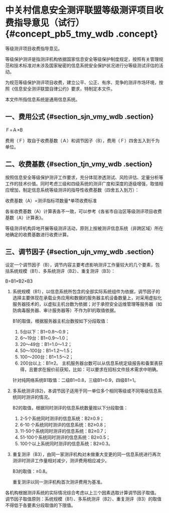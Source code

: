# 中关村信息安全测评联盟等级测评项目收费指导意见（试行） {#concept_pb5_tmy_wdb .concept}

等级测评项目收费指导意见。

等级保护测评是指测评机构依据国家信息安全等级保护制度规定，按照有关管理规范和技术标准对未涉及国家秘密的信息系统安全保护状况进行分等级测试评估的活动。

为规范等级保护测评项目收费，建立公平、公正、有序、竞争的测评市场环境，按照《信息安全测评联盟自律公约》要求，特制定本文件。

本文件所指信息系统是通用信息系统。

## 一、费用公式 {#section_sjn_vmy_wdb .section}

Ｆ=Ａ×B

费用（Ｆ）取自于收费基数（Ａ）和调节因子（B），费用（Ｆ）四舍五入到千为单位。

## 二、收费基数 {#section_tjn_vmy_wdb .section}

按照信息安全等级保护测评工作要求，充分体现渗透测试、风险评估、定量分析等工作的技术价值。同时考虑三级和四级系统的测评广度和深度的逐级增强，取值相应增加，制定信息系统等级测评的指导性收费基数（四舍五入到万）：

收费基数（A）=测评指标项数量\*单项收费标准

各省收费基数（A）计算表各不一致，可以参考《各省市自治区等级测评项目收费基数（A）计算表》。

等级测评机构异地开展等级测评活动，原则上按被测评信息系统（非跨区域）所在地确定的收费基数进行收费计算。

## 三、调节因子 {#section_ujn_vmy_wdb .section}

设定一个调节因子（B），调节内容主要考虑影响测评工作量较大的几个要素，包括系统规模（B1）、多系统测评（B2）、重复测评（B3）：

B=B1×B2×B3

1.  系统规模（B1），以信息系统所包含的全部实际系统组件为依据，调节因子的选择主要体现在承载业务应用和数据的服务器主机设备数量上，对采用虚拟化服务器技术的，以虚拟主机台数为依据；对于承担安全运维管理等服务器（如防病毒服务器、审计服务器等）不作为B1的取值依据。

    B1的取值，根据服务器主机台数按如下分段取值：

    1.  5台以下：B1=0.8～0.9；
    2.  6～19台：B1=0.9～1.0；
    3.  20～49台：B1=1.0～1.2；
    4.  50～100台：B1=1.2～1.5；
    5.  100～200台：B1=1.5～2；
    6.  200台以上：B1≥2。
    主机服务器台数可以从信息系统定级报告和备案表获得，且要求在报价前获知，比如：可以要求在招标文件技术需求中明确。

    针对纯网络系统B1取值：二级B1=0.8，三级B1=0.9，四级B1=1。

2.  多系统测评\(B2\)，本调节因子适用于同一单位多个相同等级或不同等级信息系统同时测评的情况。

    B2的取值，根据同时测评的信息系统数量按以下分段取值：

    1.  2-5个系统同时测评的信息系统：B2≥0.9；
    2.  6-10 个系统同时测评的信息系统：B2≥0.8；
    3.  11-50个系统同时测评的信息系统：B2≥0.7；
    4.  51-100个系统同时测评的信息系统：B2≥0.5；
    5.  100个以上系统同时测评的信息系统：B2≥0.3。
3.  重复测评（B3），由同一家测评机构对未做重大变更的同一信息系统进行再次测评时测评工作量相对减少，测评费用相应减少。

    B3的取值：≥0.8。

    重复测评以同一测评机构首次测评费用为基准。


各机构根据测评系统的实际情况综合考虑以上三个因素选取计算调节因子取值。 调节因子取值原则：系统规模（B1）、多系统测评（B2）、重复测评（B3）的取值不得低于各要素分段取值的下限值。

